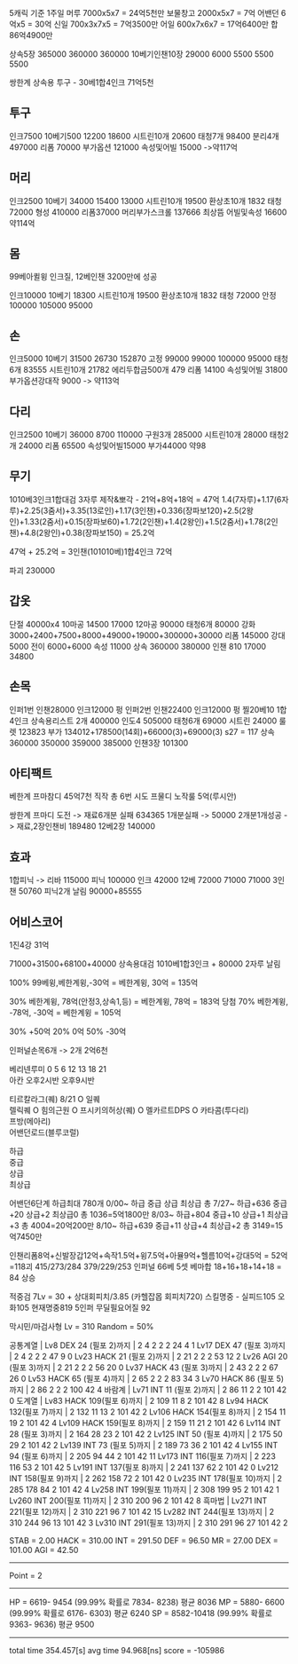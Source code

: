 5캐릭 기준 1주일
머루 7000x5x7 = 24억5천만
보물창고 2000x5x7 = 7억
어밴던 6억x5 = 30억
신일 700x3x7x5 = 7억3500만
어일 600x7x6x7 = 17억6400만
합 86억4900만

상속5장 365000 360000 360000
10베기인챈10장 29000 6000 5500 5500 5500

쌍한계 상속용
투구 - 30베1합4인크 71억5천

투구 
---
인크7500 10베기500 12200 18600 시트린10개 20600 태청7개 98400 분리4개 497000 리폼 70000 부가옵션 121000 속성및어빌 15000 ->약117억

머리 
---
인크2500 10베기 34000 15400 13000 시트린10개 19500 환상초10개 1832  태청 72000 형성 410000 리폼37000 머리부가스크롤 137666 최상뜸 어빌및속성 16600 약114억

몸 
---
99베아퀼윙 인크질, 12베인챈 3200만에 성공

인크10000 10베기 18300 시트린10개 19500 환상초10개 1832 태청 72000 안정 100000 105000 95000

손
---
인크5000 10베기 31500 26730 152870  고정 99000 99000 100000 95000 태청6개 83555 시트린10개 21782 에리두합금500개 479 리폼 14100 속성및어빌 31800 부가옵션강대작 9000 -> 약113억

다리
---
인크2500 10베기 36000 8700 110000 구원3개 285000 시트린10개 28000 태청2개 24000 리폼 65500 속성및어빌15000 부가44000 약98

무기
---
1010베3인크1합대검 3자루 제작&뽀각 - 21억+8억+18억 = 47억
1.4(7자루)+1.17(6자루)+2.25(3줌서)+3.35(13로인)+1.17(3인챈)+0.336(장파보120)+2.5(2왕인)+1.33(2줌서)+0.15(장파보60)+1.72(2인챈)+1.4(2왕인)+1.5(2줌서)+1.78(2인챈)+4.8(2왕인)+0.38(장파보150) = 25.2억

47억 + 25.2억 = 3인챈(101010베)1합4인크 72억

파괴 230000

갑옷
---
단절 40000x4 10마공 14500 17000 12마공 90000 태청6개 80000 강화 3000+2400+7500+8000+49000+19000+300000+30000 리폼 145000 강대5000 전이 6000+6000 속성 11000 상속 360000 380000 인챈 810 17000 34800

손목
---
인퍼1번 인챈28000 인크12000 펑
인퍼2번 인챈22400 인크12000 펑
찔20베10 1합4인크 상속용리스트 2개 400000
인도4 505000 태청6개 69000 시트린 24000 룰렛 123823 부가 134012+178500(14회)+66000(3)+69000(3) s27 = 117
상속 360000 350000 359000 385000
인챈3장 101300

아티팩트
---
베한계 프마참디 45억7천 직작 총 6번 시도
프물디 노작룰 5억(루시안)

쌍한계 프마디 도전 -> 재료6개분 실패 634365
1개분실패 -> 50000
2개분1개성공 -> 재료,2장인챈비 189480 12베2장 140000

효과
---
1합피닉 -> 리바 115000 피닉 100000 인크 42000 12베 72000 71000 71000 3인챈 50760
피닉2개 날림 90000+85555

어비스코어
---
1진4강 31억

71000+31500+68100+40000 상속용대검 1010베1합3인크 + 80000 2자루 날림

100% 99베윙,베한계윙,-30억             = 베한계윙, 30억 = 135억

30% 베한계윙, 78억(안정3,상속1,등)  = 베한계윙, 78억 = 183억 당첨
70% 베한계윙, -78억, -30억                = 베한계윙          = 105억

30% +50억 20% 0억 50% -30억

인퍼널손목6개 -> 2개 2억6천





베리넨루미 0 5 6 12 13 18 21		
아칸         오후2시반 오후9시반

티르칼라그(퀘)			8/21	O
일퀘					
렐릭퀘					O
힘의근원					O
프시키의허상(퀘)				O
멜카르트DPS				O
카타콤(투다리)				
프방(메아리)				
어밴던로드(블루코럴)			

하급	
중급	
상급	
최상급	

어밴던6단계 하급최대 780개
0/00~	하급	중급	상급	최상급	총 
7/27~	하급+636	중급+20	상급+2	최상급0	총 1036=5억1800만
8/03~	하급+804	중급+10	상급+1	최상급+3	총 4004=20억200만
8/10~	하급+639	중급+11	상급+4	최상급+2	총 3149=15억7450만

인챈리폼8억+신발장갑12억+속작1.5억+윙7.5억+아뮬9억+헬름10억+강대5억 = 52억 =118괴
415/273/284
379/229/253
인퍼널 66베 5셋 베마합 18+16+18+14+18 = 84 상승

적중검 7Lv = 30 + 상대회피치/3.85 (카헬잡몹 회피치720)
스킬명중 - 실피드105 오화105
현재명중819
5인퍼 무딜필요어질 92

막시민/마검사형
Lv     = 310
Random = 50%

공통계열                		|
Lv8    DEX 24 (필포  2)까지	|   2   4   2   2   2  24   4   1
Lv17   DEX 47 (필포  3)까지	|   2   4   2   2   2  47   9   0
Lv23  HACK 21 (필포  2)까지	|   2  21   2   2   2  53  12   2
Lv26   AGI 20 (필포  3)까지	|   2  21   2   2   2  56  20   0
Lv37  HACK 43 (필포  3)까지	|   2  43   2   2   2  67  26   0
Lv53  HACK 65 (필포  4)까지	|   2  65   2   2   2  83  34   3
Lv70  HACK 86 (필포  5)까지	|   2  86   2   2   2 100  42   4
바람계                  		|
Lv71   INT 11 (필포  2)까지	|   2  86  11   2   2 101  42   0
도계열                  		|
Lv83  HACK 109(필포  6)까지	|   2 109  11   8   2 101  42   8
Lv94  HACK 132(필포  7)까지	|   2 132  11  13   2 101  42   2
Lv106 HACK 154(필포  8)까지	|   2 154  11  19   2 101  42   4
Lv109 HACK 159(필포  8)까지	|   2 159  11  21   2 101  42   6
Lv114  INT 28 (필포  3)까지	|   2 164  28  23   2 101  42   2
Lv125  INT 50 (필포  4)까지	|   2 175  50  29   2 101  42   2
Lv139  INT 73 (필포  5)까지	|   2 189  73  36   2 101  42   4
Lv155  INT 94 (필포  6)까지	|   2 205  94  44   2 101  42  11
Lv173  INT 116(필포  7)까지	|   2 223 116  53   2 101  42   5
Lv191  INT 137(필포  8)까지	|   2 241 137  62   2 101  42   0
Lv212  INT 158(필포  9)까지	|   2 262 158  72   2 101  42   0
Lv235  INT 178(필포 10)까지	|   2 285 178  84   2 101  42   4
Lv258  INT 199(필포 11)까지	|   2 308 199  95   2 101  42   1
Lv260  INT 200(필포 11)까지	|   2 310 200  96   2 101  42   8
흑마법                  		|
Lv271  INT 221(필포 12)까지	|   2 310 221  96   7 101  42  15
Lv282  INT 244(필포 13)까지	|   2 310 244  96  13 101  42   3
Lv310  INT 291(필포 13)까지	|   2 310 291  96  27 101  42   2

STAB   =   2.00
HACK   = 310.00
INT    = 291.50
DEF    =  96.50
MR     =  27.00
DEX    = 101.00
AGI    =  42.50

------------------------------------------------------------

Point  =   2

------------------------------------------------------------
HP     =  6619- 9454 (99.99% 확률로  7834- 8238) 평균  8036
MP     =  5880- 6600 (99.99% 확률로  6176- 6303) 평균  6240
SP     =  8582-10418 (99.99% 확률로  9363- 9636) 평균  9500

------------------------------------------------------------
total time 354.457[s] avg time 94.968[ns] score = -105986



